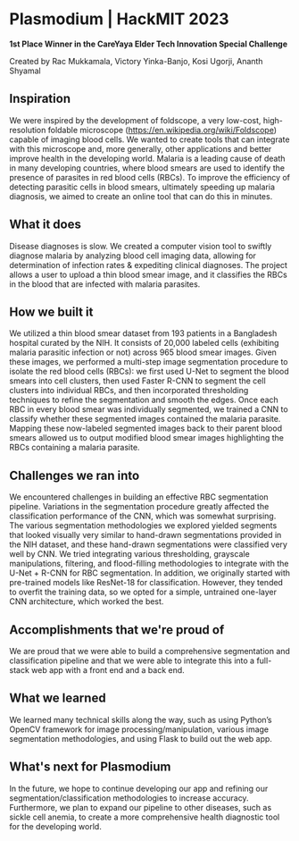 # Plasmodium | HackMIT 2023

**1st Place Winner in the CareYaya Elder Tech Innovation Special Challenge**

Created by Rac Mukkamala, Victory Yinka-Banjo, Kosi Ugorji, Ananth Shyamal

## Inspiration
We were inspired by the development of foldscope, a very low-cost, high-resolution foldable microscope (https://en.wikipedia.org/wiki/Foldscope) capable of imaging blood cells. We wanted to create tools that can integrate with this microscope and, more generally, other applications and better improve health in the developing world. Malaria is a leading cause of death in many developing countries, where blood smears are used to identify the presence of parasites in red blood cells (RBCs). To improve the efficiency of detecting parasitic cells in blood smears, ultimately speeding up malaria diagnosis, we aimed to create an online tool that can do this in minutes. 

## What it does
Disease diagnoses is slow. We created a computer vision tool to swiftly diagnose malaria by analyzing blood cell imaging data, allowing for determination of infection rates & expediting clinical diagnoses. The project allows a user to upload a thin blood smear image, and it classifies the RBCs in the blood that are infected with malaria parasites.

## How we built it
We utilized a thin blood smear dataset from 193 patients in a Bangladesh hospital curated by the NIH. It consists of 20,000 labeled cells (exhibiting malaria parasitic infection or not) across 965 blood smear images. Given these images, we performed a multi-step image segmentation procedure to isolate the red blood cells (RBCs): we first used U-Net to segment the blood smears into cell clusters, then used Faster R-CNN to segment the cell clusters into individual RBCs, and then incorporated thresholding techniques to refine the segmentation and smooth the edges. Once each RBC in every blood smear was individually segmented, we trained a CNN to classify whether these segmented images contained the malaria parasite. Mapping these now-labeled segmented images back to their parent blood smears allowed us to output modified blood smear images highlighting the RBCs containing a malaria parasite. 

## Challenges we ran into
We encountered challenges in building an effective RBC segmentation pipeline. Variations in the segmentation procedure greatly affected the classification performance of the CNN, which was somewhat surprising. The various segmentation methodologies we explored yielded segments that looked visually very similar to hand-drawn segmentations provided in the NIH dataset, and these hand-drawn segmentations were classified very well by CNN. We tried integrating various thresholding, grayscale manipulations, filtering, and flood-filling methodologies to integrate with the U-Net + R-CNN for RBC segmentation. In addition, we originally started with pre-trained models like ResNet-18 for classification. However, they tended to overfit the training data, so we opted for a simple, untrained one-layer CNN architecture, which worked the best. 

## Accomplishments that we're proud of
We are proud that we were able to build a comprehensive segmentation and classification pipeline and that we were able to integrate this into a full-stack web app with a front end and a back end. 

## What we learned
We learned many technical skills along the way, such as using Python’s OpenCV framework for image processing/manipulation, various image segmentation methodologies, and using Flask to build out the web app.

## What's next for Plasmodium
In the future, we hope to continue developing our app and refining our segmentation/classification methodologies to increase accuracy. Furthermore, we plan to expand our pipeline to other diseases, such as sickle cell anemia, to create a more comprehensive health diagnostic tool for the developing world. 
